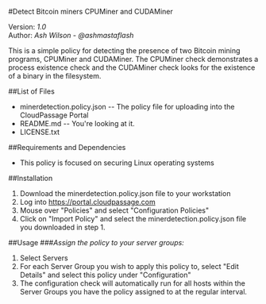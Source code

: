 #Detect Bitcoin miners CPUMiner and CUDAMiner

Version: *1.0*
<br />
Author: *Ash Wilson* - *@ashmastaflash*

This is a simple policy for detecting the presence of two Bitcoin mining programs, CPUMiner and CUDAMiner.  The CPUMiner check demonstrates a process existence check and the CUDAMiner check looks for the existence of a binary in the filesystem. 


##List of Files
<!-- list below here all libraries, scripts, other files provided with this tool. 
Use asterisk-space at the beginning of a line to make a bullet item.  -->
* minerdetection.policy.json -- The policy file for uploading into the CloudPassage Portal
* README.md -- You're looking at it.
* LICENSE.txt




##Requirements and Dependencies
* This policy is focused on securing Linux operating systems

##Installation 
1. Download the minerdetection.policy.json file to your workstation
1. Log into https://portal.cloudpassage.com
1. Mouse over "Policies" and select "Configuration Policies"
1. Click on "Import Policy" and select the minerdetection.policy.json file you downloaded in step 1.

##Usage
###*Assign the policy to your server groups:*
1. Select Servers
1. For each Server Group you wish to apply this policy to, select "Edit Details" and select this policy under "Configuration"
1. The configuration check will automatically run for all hosts within the Server Groups you have the policy assigned to at the regular interval.
